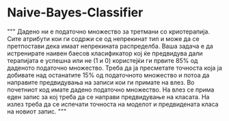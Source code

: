 # Naive-Bayes-Classifier
"""
Дадено ни е податочно множество за третмани со криотерапија. Сите атрибути кои ги содржи се од непрекинат тип и може да се претпостави дека имаат непрекината распределба. Ваша задача е да истренирате наивен баесов класификатор кој ќе предвидува дали терапијата е успешна или не (1 и 0) користејќи ги првите 85% од даденото податочно множество. Треба да ја пресметате точноста која ја добивате над останатите 15% од податочното множество и потоа да направите предвидувања на записи кои ги примате на влез.
Во почетниот код имате дадено податочно множество. На влез се прима еден запис за кој треба да се направи предвидување на класата. На излез треба да се испечати точноста на моделот и предвидената класа на новиот запис.
"""
